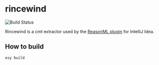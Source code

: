 # rincewind

![Build Status](https://travis-ci.org/giraud/rincewind.svg?branch=master)

Rincewind is a cmt extractor used by the [ReasonML plugin](https://github.com/reasonml-editor/reasonml-idea-plugin) for IntelliJ Idea.

## How to build

`esy build`
